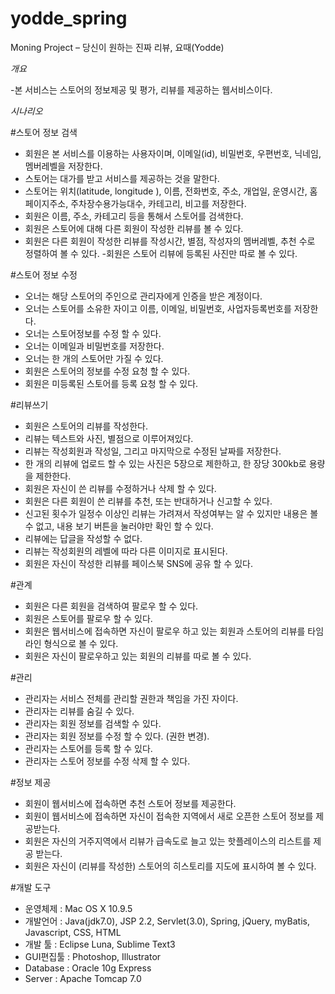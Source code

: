 # yodde_spring
Moning Project – 당신이 원하는 진짜 리뷰, 요때(Yodde)

*개요*

-본 서비스는 스토어의 정보제공 및 평가, 리뷰를 제공하는 웹서비스이다.

*시나리오*

#스토어 정보 검색

- 회원은 본 서비스를 이용하는 사용자이며, 이메일(id), 비밀번호, 우편번호, 닉네임, 멤버레벨을 저장한다.
- 스토어는 대가를 받고 서비스를 제공하는 것을 말한다.
- 스토어는 위치(latitude, longitude ), 이름, 전화번호, 주소, 개업일, 운영시간, 홈페이지주소, 주차장수용가능대수, 카테고리, 비고를 저장한다.
- 회원은 이름, 주소, 카테고리 등을 통해서 스토어를 검색한다.
- 회원은 스토어에 대해 다른 회원이 작성한 리뷰를 볼 수 있다.
- 회원은 다른 회원이 작성한 리뷰를 작성시간, 별점, 작성자의 멤버레벨, 추천 수로 정렬하여 볼 수 있다.
-회원은 스토어 리뷰에 등록된 사진만 따로 볼 수 있다.

#스토어 정보 수정

- 오너는 해당 스토어의 주인으로 관리자에게 인증을 받은 계정이다.
- 오너는 스토어를 소유한 자이고 이름, 이메일, 비밀번호, 사업자등록번호를  저장한다.
- 오너는 스토어정보를 수정 할 수 있다.
- 오너는 이메일과 비밀번호를 저장한다.
- 오너는 한 개의 스토어만 가질 수 있다.
- 회원은 스토어의 정보를 수정 요청 할 수 있다.
- 회원은 미등록된 스토어를 등록 요청 할 수 있다.

#리뷰쓰기

- 회원은 스토어의 리뷰를 작성한다. 
- 리뷰는 텍스트와  사진, 별점으로 이루어져있다.
- 리뷰는 작성회원과  작성일, 그리고 마지막으로 수정된 날짜를 저장한다.
- 한 개의 리뷰에 업로드 할 수 있는 사진은  5장으로 제한하고, 한 장당 300kb로 용량을 제한한다.
- 회원은 자신이 쓴 리뷰를 수정하거나 삭제 할 수 있다.
- 회원은 다른 회원이 쓴 리뷰를 추천, 또는 반대하거나 신고할 수 있다.
- 신고된 횟수가 일정수 이상인 리뷰는 가려져서 작성여부는 알 수 있지만 내용은 볼 수 없고,  내용 보기 버튼을 눌러야만 확인 할  수 있다.
- 리뷰에는 답글을 작성할 수 없다.
- 리뷰는 작성회원의 레벨에 따라 다른 이미지로 표시된다.
- 회원은 자신이 작성한 리뷰를 페이스북 SNS에 공유 할 수 있다.

#관계
- 회원은 다른 회원을 검색하여  팔로우 할 수 있다.
- 회원은 스토어를 팔로우 할 수 있다.
- 회원은 웹서비스에 접속하면 자신이 팔로우 하고 있는 회원과 스토어의 리뷰를 타임라인 형식으로 볼 수 있다.
- 회원은 자신이 팔로우하고 있는 회원의 리뷰를 따로 볼 수 있다.


#관리

- 관리자는 서비스 전체를 관리할 권한과 책임을 가진 자이다.
- 관리자는 리뷰를 숨길 수 있다.
- 관리자는 회원 정보를 검색할 수 있다.
- 관리자는 회원 정보를 수정 할 수 있다. (권한 변경).
- 관리자는 스토어를 등록 할 수 있다.
- 관리자는 스토어 정보를 수정 삭제 할 수 있다.

#정보 제공
- 회원이 웹서비스에 접속하면 추천 스토어 정보를 제공한다. 
- 회원이 웹서비스에 접속하면 자신이 접속한 지역에서 새로 오픈한 스토어 정보를 제공받는다.
- 회원은 자신의 거주지역에서 리뷰가 급속도로 늘고 있는 핫플레이스의 리스트를 제공 받는다.
- 회원은 자신이 (리뷰를 작성한) 스토어의 히스토리를 지도에 표시하여 볼 수 있다.

#개발 도구
- 운영체제  : Mac OS X 10.9.5
- 개발언어  : Java(jdk7.0), JSP 2.2, Servlet(3.0), Spring, jQuery, myBatis, Javascript, CSS, HTML
- 개발 툴   : Eclipse Luna, Sublime Text3
- GUI편집툴 : Photoshop, Illustrator
- Database  : Oracle 10g Express
- Server    : Apache Tomcap 7.0
